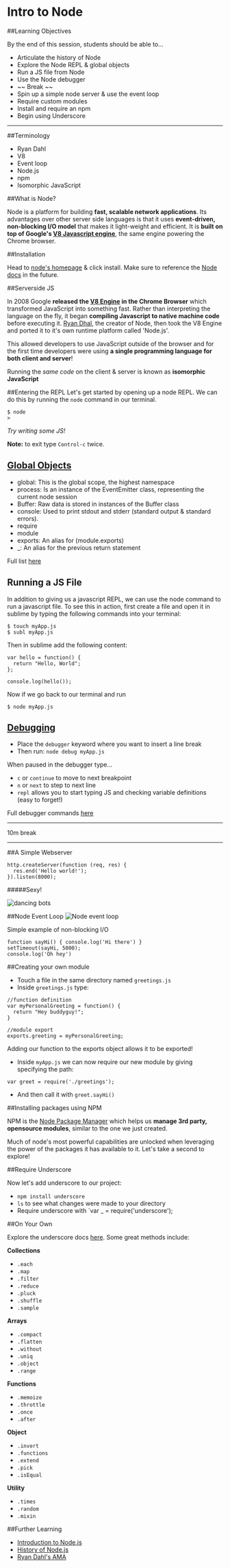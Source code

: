 # Intro to Node 

##Learning Objectives

By the end of this session, students should be able to...

* Articulate the history of Node
* Explore the Node REPL & global objects
* Run a JS file from Node
* Use the Node debugger
* ~~ Break ~~
* Spin up a simple node server & use the event loop
* Require custom modules
* Install and require an npm
* Begin using Underscore

---

##Terminology

* Ryan Dahl
* V8
* Event loop
* Node.js
* npm
* Isomorphic JavaScript


##What is Node?

Node is a platform for building **fast, scalable network applications**. Its advantages over other server side languages is that it uses **event-driven, non-blocking I/O model** that makes it light-weight and efficient. It is **built on top of Google's [V8 Javascript engine](http://en.wikipedia.org/wiki/V8_%28JavaScript_engine%29)**, the same engine powering the Chrome browser.

##Installation

Head to [node's homepage](https://nodejs.org/) & click install. Make sure to reference the [Node docs](https://nodejs.org/api) in the future.

##Serverside JS

In 2008 Google **released the [V8 Engine](http://en.wikipedia.org/wiki/V8_%28JavaScript_engine%29) in the Chrome Browser** which transformed JavaScript into something fast. Rather than interpreting the language on the fly, it began **compiling Javascript to native machine code** before executing it. [Ryan Dhal](), the creator of Node, then took the V8 Engine and ported it to it's own runtime platform called 'Node.js'.

This allowed developers to use JavaScript outside of the browser and for the first time developers were using **a single programming language for both client and server**!

Running the *same code* on the client & server is known as **isomorphic JavaScript**


##Entering the REPL
Let's get started by opening up a node REPL. We can do this by running the `node` command in our terminal. 

```
$ node
>
```
*Try writing some JS!*

**Note:** to exit type `Control-c` twice.

## [Global Objects](https://nodejs.org/api/globals.html#globals_global_objects)



* global: This is the global scope, the highest namespace
* process: Is an instance of the EventEmitter class, representing the current node session
* Buffer: Raw data is stored in instances of the Buffer class
* console: Used to print stdout and stderr (standard output & standard errors).
* require
* module
* exports: An alias for (module.exports)
* _: An alias for the previous return statement

Full list [here](https://nodejs.org/api/globals.html#globals_global_objects)

## Running a JS File

In addition to giving us a javascript REPL, we can use the node command to run a javascript file. To see this in action, first create a file and open it in sublime by typing the following commands into your terminal:

```
$ touch myApp.js
$ subl myApp.js
```
Then in sublime add the following content:

```
var hello = function() {
  return "Hello, World";
};

console.log(hello());
```
Now if we go back to our terminal and run

```
$ node myApp.js
```
	
## [Debugging](https://nodejs.org/api/debugger.html)

* Place the `debugger` keyword where you want to insert a line break
* Then run: `node debug myApp.js`

When paused in the debugger type...

* `c` or `continue` to move to next breakpoint
* `n` or `next` to step to next line
* `repl` allows you to start typing JS and checking variable definitions (easy to forget!)

Full debugger commands [here](https://nodejs.org/api/debugger.html#debugger_commands_reference)

---
10m break

---

##A Simple Webserver

```
http.createServer(function (req, res) {
  res.end('Hello world!');
}).listen(8000);
```

#####Sexy!

![dancing bots](http://i.giphy.com/Lj4W2cgweVUkM.gif)

##Node Event Loop
![Node event loop](http://i.stack.imgur.com/YCTgK.png)

Simple example of non-blocking I/O

```
function sayHi() { console.log('Hi there') }
setTimeout(sayHi, 5000);
console.log('Oh hey')
```

##Creating your own module

* Touch a file in the same directory named `greetings.js`
* Inside `greetings.js` type:


```
//function definition
var myPersonalGreeting = function() {
  return "Hey buddyguy!";
}

//module export
exports.greeting = myPersonalGreeting;
```

Adding our function to the exports object allows it to be exported!

* Inside `myApp.js` we can now require our new module by giving specifying the path:

```
var greet = require('./greetings');
```

* And then call it with `greet.sayHi()`

##Installing packages using NPM

NPM is the [Node Package Manager](https://www.npmjs.com/) which helps us **manage 3rd party, opensource modules**, similar to the one we just created.

Much of node's most powerful capabilities are unlocked when leveraging the power of the packages it has available to it. Let's take a second to explore! 

##Require Underscore

Now let's add underscore to our project:

* `npm install underscore`
* `ls` to see what changes were made to your directory
* Require underscore with `var _ = require('underscore');

##On Your Own


Explore the underscore docs [here](http://underscorejs.org/). Some great methods include:

**Collections**

* `.each`
* `.map`
* `.filter`
* `.reduce`
* `.pluck`
* `.shuffle`
* `.sample`

**Arrays**

* `.compact`
* `.flatten`
* `.without`
* `.uniq`
* `.object`
* `.range`

**Functions**

* `.memoize`
* `.throttle`
* `.once`
* `.after`

**Object**

* `.invert`
* `.functions`
* `.extend`
* `.pick`
* `.isEqual`

**Utility**

* `.times`
* `.random`
* `.mixin`

##Further Learning

* [Introduction to Node.js](https://www.youtube.com/watch?v=jo_B4LTHi3I)
* [History of Node.js](https://www.youtube.com/watch?v=SAc0vQCC6UQ)
* [Ryan Dahl's AMA](http://www.reddit.com/r/node/comments/h1m2o/i_am_ryan_dahl_creator_of_nodejs_ama)



<!--Syntax highlighting-->
<script src="http://yandex.st/highlightjs/7.3/highlight.min.js"></script>
<link rel="stylesheet" href="http://yandex.st/highlightjs/7.3/styles/github.min.css">
<script>
  hljs.initHighlightingOnLoad();
</script>



